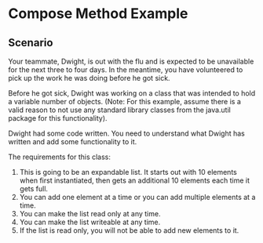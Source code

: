 Compose Method Example
======================

Scenario
--------

Your teammate, Dwight, is out with the flu and is expected to be unavailable for the next three to four days. In the meantime, you have volunteered to pick up the work he was doing before he got sick. 

Before he got sick, Dwight was working on a class that was intended to hold a variable number of objects. (Note: For this example, assume there is a valid reason to not use any standard library classes from the java.util package for this functionality).

Dwight had some code written. You need to understand what Dwight has written and add some functionality to it. 

The requirements for this class:

1. This is going to be an expandable list. It starts out with 10 elements when first instantiated, then gets an additional 10 elements each time it gets full.
2. You can add one element at a time or you can add multiple elements at a time.
3. You can make the list read only at any time. 
4. You can make the list writeable at any time.
5. If the list is read only, you will not be able to add new elements to it.